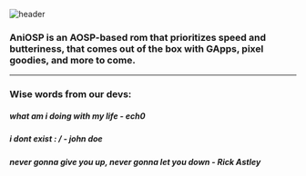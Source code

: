 ![header](https://capsule-render.vercel.app/api?type=waving&color=0:ffa0ec,100:b70000&height=300&section=header&fontSize=90&text=AniOSP&fontAlign=75&fontColor=ffffff&desc=for%20otakus,%20by%20otakus&descAlign=80)


### AniOSP is an AOSP-based rom that prioritizes speed and butteriness, that comes out of the box with GApps, pixel goodies, and more to come.

-------------------------------

### Wise words from our devs:

#####     *what am i doing with my life - ech0*
#####     *i dont exist : / - john doe*
#####     *never gonna give you up, never gonna let you down - Rick Astley*
